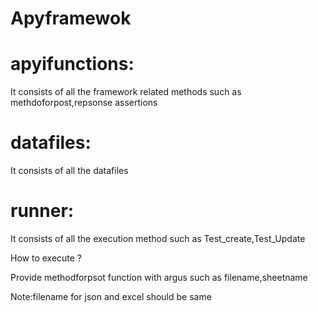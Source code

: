 # Apyframewok


# apyifunctions:


It consists of all the framework related methods such as methdoforpost,repsonse assertions



# datafiles:



It consists of all the datafiles


# runner:


It consists of all the execution method such as Test_create,Test_Update


How to execute ?

Provide methodforpsot function with argus such as filename,sheetname


Note:filename for json and excel should be same






